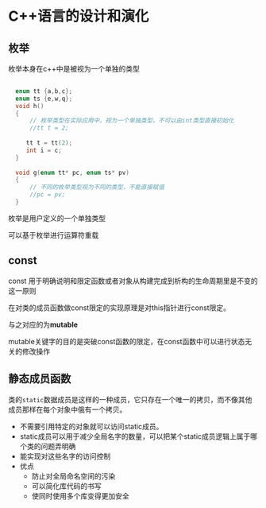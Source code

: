 # C++语言的设计和演化

## 枚举

枚举本身在c++中是被视为一个单独的类型

```c++
  
  enum tt {a,b,c};
  enum ts {e,w,q};
  void h()                                                                            
  {
      // 枚举类型在实际应用中，视为一个单独类型，不可以由int类型直接初始化
      //tt t = 2;
          
     tt t = tt(2);
     int i = c;
  }
  
  void g(enum tt* pc, enum ts* pv) 
  {
      // 不同的枚举类型视为不同的类型，不能直接赋值
      //pc = pv;
  }

```



枚举是用户定义的一个单独类型

可以基于枚举进行运算符重载





## const

const 用于明确说明和限定函数或者对象从构建完成到析构的生命周期里是不变的这一原则

在对类的成员函数做const限定的实现原理是对this指针进行const限定。

与之对应的为**mutable**

mutable关键字的目的是突破const函数的限定，在const函数中可以进行状态无关的修改操作

## 静态成员函数

类的`static`数据成员是这样的一种成员，它只存在一个唯一的拷贝，而不像其他成员那样在每个对象中俄有一个拷贝。

* 不需要引用特定的对象就可以访问static成员。
* static成员可以用于减少全局名字的数量，可以把某个static成员逻辑上属于哪个类的问题弄明确
* 能实现对这些名字的访问控制
* 优点
  * 防止对全局命名空间的污染
  * 可以简化库代码的书写
  * 使同时使用多个库变得更加安全

